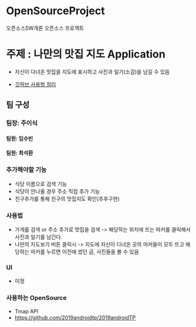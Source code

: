 # OpenSourceProject

오픈소스SW개론 오픈소스 프로젝트

# 주제 : 나만의 맛집 지도 Application
 - 자신이 다녀온 맛집을 지도에 표시하고 사진과 일기(소감)을 남길 수 있음
 
- [깃허브 사용법 정리](https://github.com/2019androidtp/gitArrange/blob/master/%EA%B9%83%ED%97%88%EB%B8%8C%20%EC%B4%9D%EC%A0%95%EB%A6%AC.pdf)


## 팀 구성

### 팀장: 주이식
#### 팀원: 임수빈
#### 팀원: 최석환


### 추가해야할 기능
 - 식당 이름으로 검색 기능
 - 식당이 안나올 경우 주소 직접 추가 기능
 - 친구추가를 통해 친구의 맛집지도 확인(추후구현)
### 사용법
  - 가게를 검색 or 주소 추가로 맛집을 검색 -> 해당하는 위치에 뜨는 마커를 클릭해서 사진과 일기를 남긴다.
  - 나만의 지도보기 버튼 클릭시 -> 지도에 자신이 다녀온 곳의 마커들이 모두 뜨고 해당하는 마커를 누르면 이전에 썼던 글, 사진들을 볼 수 있음
  
### UI
 - 미정
 

### 사용하는 OpenSource
 - Tmap API
 - https://github.com/2019androidtp/2019androidTP
